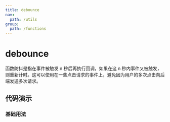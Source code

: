 ```yaml
---
title: debounce
nav:
  path: /utils
group:
  path: /functions
---
```


# debounce

函数防抖是指在事件被触发 n 秒后再执行回调，如果在这 n 秒内事件又被触发，则重新计时。这可以使用在一些点击请求的事件上，避免因为用户的多次点击向后端发送多次请求。

## 代码演示

### 基础用法

<code src="./demo/demo1.tsx" />